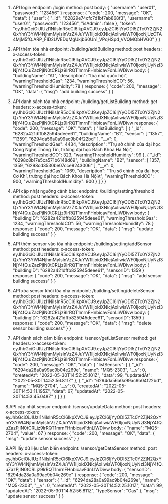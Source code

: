 1. API login
endpoint: /login
method: post
body: 
{
    "username": "user01",
    "password": "123456"
}
response: 
{
    "code": 200,
    "message": "OK",
    "data": {
        "user": {
            "_id": "62829e74cfc7d1bf7ab868f3",
            "username": "user01",
            "password": "123456",
            "isAdmin": false
        },
        "token": "eyJhbGciOiJIUzI1NiIsInR5cCI6IkpXVCJ9.eyJpZCI6IjYyODI5ZTc0Y2ZjN2QxYmY3YWI4NjhmMyIsInVzZXJuYW1lIjoidXNlcjAxIiwiaWF0IjoxNjUzOTA4MjM5fQ.ARP_FID2UVEDqMgUkjbS0Un1_VPqHSpd_VVQMQbHVG0"
    }
}

2. API thêm tòa nhà
endpoint: /building/addBuilding
method: post
headers: 
    x-access-token: eyJhbGciOiJIUzI1NiIsInR5cCI6IkpXVCJ9.eyJpZCI6IjYyODI5ZTc0Y2ZjN2QxYmY3YWI4NjhmMyIsInVzZXJuYW1lIjoidXNlcjAxIiwiaWF0IjoxNjUyNzI3NjY4fQ.uZazPjIN0tCRLjz9lrRQT1mrnFHnbicavFdnLlWDivw
body: 
{
    "buildingName": "A1",
    "description": "tòa nhà quốc hội",
    "warningThresholdGas": 1234,
    "warningThresholdCO": 56,
    "warningThresholdHumidity": 78
}
response: 
{
    "code": 200,
    "message": "OK",
    "data": {
        "msg": "add building success"
    }
}

3. API danh sách tòa nhà
endpoint: /building/getListBuilding
method: get
headers: 
    x-access-token: eyJhbGciOiJIUzI1NiIsInR5cCI6IkpXVCJ9.eyJpZCI6IjYyODI5ZTc0Y2ZjN2QxYmY3YWI4NjhmMyIsInVzZXJuYW1lIjoidXNlcjAxIiwiaWF0IjoxNjUyNzI3NjY4fQ.uZazPjIN0tCRLjz9lrRQT1mrnFHnbicavFdnLlWDivw
response: 
{
    "code": 200,
    "message": "OK",
    "data": {
        "listBuilding": [
            {
                "_id": "6282a421dffb825945deee61",
                "buildingName": "B1",
                "sensor": [
                    "1357",
                    "1359",
                    "6294da56a0a99ac9b04f22bd"
                ],
                "__v": 0,
                "warningThresholdGas": 4434,
                "description": "Trụ sở chính của đại học Công Nghệ Thông Tin, trường đại học Bách Khoa Hà Nội",
                "warningThresholdCO": 323,
                "warningThresholdHumidity": 99
            },
            {
                "_id": "6298c8b17e5ca571b6148d69",
                "buildingName": "B2",
                "sensor": [
                    1357,
                    1359,
                    "6298cd3530be07cce9243006"
                ],
                "__v": 0,
                "warningThresholdGas": 1069,
                "description": "Trụ sở chính của đại học Cơ Khí, trường đại học Bách Khoa Hà Nội\t",
                "warningThresholdCO": 900,
                "warningThresholdHumidity": 900
            }
        ]
    }
}

4. API cập nhật ngưỡng cảnh báo:
endpoint: /building/setting/threshold
method: post
headers: 
    x-access-token: eyJhbGciOiJIUzI1NiIsInR5cCI6IkpXVCJ9.eyJpZCI6IjYyODI5ZTc0Y2ZjN2QxYmY3YWI4NjhmMyIsInVzZXJuYW1lIjoidXNlcjAxIiwiaWF0IjoxNjUyNzI3NjY4fQ.uZazPjIN0tCRLjz9lrRQT1mrnFHnbicavFdnLlWDivw
body:
{
    "buildingID": "6282a421dffb825945deee61",
    "warningThresholdGas": 1234,
    "warningThresholdCO": 56,
    "warningThresholdHumidity": 78
}
response: 
{
    "code": 200,
    "message": "OK",
    "data": {
        "msg": "update building success"
    }
}

5. API thêm sensor vào tòa nhà
endpoint: /building/setting/addSensor
method: post
headers: 
    x-access-token: eyJhbGciOiJIUzI1NiIsInR5cCI6IkpXVCJ9.eyJpZCI6IjYyODI5ZTc0Y2ZjN2QxYmY3YWI4NjhmMyIsInVzZXJuYW1lIjoidXNlcjAxIiwiaWF0IjoxNjUyNzI3NjY4fQ.uZazPjIN0tCRLjz9lrRQT1mrnFHnbicavFdnLlWDivw
body:
{
    "buildingID": "6282a421dffb825945deee61",
    "sensorID": 1359
}
response: 
{
    "code": 200,
    "message": "OK",
    "data": {
        "msg": "add sensor building success"
    }
}

6. API xóa sensor khỏi tòa nhà
endpoint: /building/setting/deleteSensor
method: post
headers: 
    x-access-token: eyJhbGciOiJIUzI1NiIsInR5cCI6IkpXVCJ9.eyJpZCI6IjYyODI5ZTc0Y2ZjN2QxYmY3YWI4NjhmMyIsInVzZXJuYW1lIjoidXNlcjAxIiwiaWF0IjoxNjUyNzI3NjY4fQ.uZazPjIN0tCRLjz9lrRQT1mrnFHnbicavFdnLlWDivw
body:
{
    "buildingID": "6282a421dffb825945deee61",
    "sensorID": 1359
}
response: 
{
    "code": 200,
    "message": "OK",
    "data": {
        "msg": "delete sensor building success"
    }
}

7. API danh sách cảm biến
endpoint: /sensor/getListSensor
method: get
headers: 
    x-access-token: eyJhbGciOiJIUzI1NiIsInR5cCI6IkpXVCJ9.eyJpZCI6IjYyODI5ZTc0Y2ZjN2QxYmY3YWI4NjhmMyIsInVzZXJuYW1lIjoidXNlcjAxIiwiaWF0IjoxNjUyNzI3NjY4fQ.uZazPjIN0tCRLjz9lrRQT1mrnFHnbicavFdnLlWDivw
response: 
{
    "code": 200,
    "message": "OK",
    "data": {
        "listSensors": [
            {
                "_id": "6294da28a0a99ac9b04e269e",
                "name": "MQ5-2303",
                "__v": 0,
                "createdAt": "2022-05-30T14:52:25.101Z",
                "data": 99,
                "updatedAt": "2022-05-30T14:52:56.811Z"
            },
            {
                "_id": "6294da56a0a99ac9b04f22bd",
                "name": "MQ5-2704",
                "__v": 0,
                "createdAt": "2022-05-30T14:53:11.195Z",
                "data": 67,
                "updatedAt": "2022-05-30T14:53:45.048Z"
            }
        ]
    }
}

8.API cập nhật sensor
endpoint: /sensor/updateData
method: post
headers: 
    x-access-token: eyJhbGciOiJIUzI1NiIsInR5cCI6IkpXVCJ9.eyJpZCI6IjYyODI5ZTc0Y2ZjN2QxYmY3YWI4NjhmMyIsInVzZXJuYW1lIjoidXNlcjAxIiwiaWF0IjoxNjUyNzI3NjY4fQ.uZazPjIN0tCRLjz9lrRQT1mrnFHnbicavFdnLlWDivw
body:
{
    "name": "MQ5-2704",
    "value": 67
}
response: 
{
    "code": 200,
    "message": "OK",
    "data": {
        "msg": "update sensor success"
    }
}

9.API lấy dữ liệu cảm biến
endpoint: /sensor/getDataSensor
method: post
headers: 
    x-access-token: eyJhbGciOiJIUzI1NiIsInR5cCI6IkpXVCJ9.eyJpZCI6IjYyODI5ZTc0Y2ZjN2QxYmY3YWI4NjhmMyIsInVzZXJuYW1lIjoidXNlcjAxIiwiaWF0IjoxNjUyNzI3NjY4fQ.uZazPjIN0tCRLjz9lrRQT1mrnFHnbicavFdnLlWDivw
body:
{
    "sensorID": "6294da28a0a99ac9b04e269e"
}
response: 
{
    "code": 200,
    "message": "OK",
    "data": {
        "sensor": {
            "_id": "6294da28a0a99ac9b04e269e",
            "name": "MQ5-2303",
            "__v": 0,
            "createdAt": "2022-05-30T14:52:25.101Z",
            "data": 99,
            "updatedAt": "2022-05-30T14:52:56.811Z",
            "typeSensor": "Gas"
        },
        "msg": "update sensor success"
    }
}